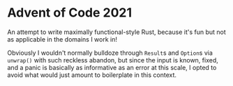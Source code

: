 Advent of Code 2021
===================

An attempt to write maximally functional-style Rust, because it's fun but not as applicable in the domains I work in!

Obviously I wouldn't normally bulldoze through `Result`s and `Option`s via `unwrap()` with such reckless abandon, but since the input is known, fixed, and a panic is basically as informative as an error at this scale, I opted to avoid what would just amount to boilerplate in this context.
